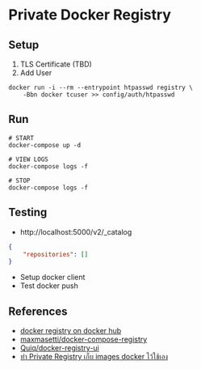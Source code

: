 # Private Docker Registry

## Setup

1. TLS Certificate (TBD)
2. Add User

```
docker run -i --rm --entrypoint htpasswd registry \
    -Bbn docker tcuser >> config/auth/htpasswd
```

## Run

```
# START
docker-compose up -d

# VIEW LOGS
docker-compose logs -f

# STOP
docker-compose logs -f
```

## Testing

- http://localhost:5000/v2/_catalog

```json
{
    "repositories": []
}
```

- Setup docker client
- Test docker push

## References
- [docker registry on docker hub](https://hub.docker.com/_/registry)
- [maxmasetti/docker-compose-registry](https://github.com/maxmasetti/docker-compose-registry)
- [Quiq/docker-registry-ui](https://github.com/Quiq/docker-registry-ui)
- [ทำ Private Registry เก็บ images docker ไว้ใช้เอง](https://medium.com/@nprch_12/%E0%B8%97%E0%B8%B3-private-registry-%E0%B9%80%E0%B8%81%E0%B9%87%E0%B8%9A-images-docker-%E0%B9%84%E0%B8%A7%E0%B9%89%E0%B9%83%E0%B8%8A%E0%B9%89%E0%B9%80%E0%B8%AD%E0%B8%87-20470475cdb8)
